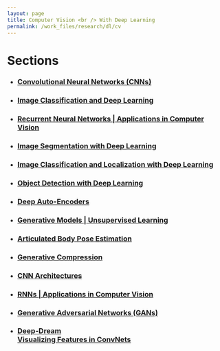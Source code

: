 ```yaml
---
layout: page
title: Computer Vision <br /> With Deep Learning
permalink: /work_files/research/dl/cv
---
```


# Sections

* ### [Convolutional Neural Networks (CNNs)](/work_files/research/dl/cnnx)

* ### [Image Classification and Deep Learning](/work_files/research/dl/conv_net_vis_recog)

* ### [Recurrent Neural Networks | Applications in Computer Vision](/work_files/research/dl/rnns_cv)

* ### [Image Segmentation with Deep Learning](/work_files/research/dl/seg)

* ### [Image Classification and Localization with Deep Learning](/work_files/research/dl/loc)

* ### [Object Detection with Deep Learning](/work_files/research/dl/dec)

* ### [Deep Auto-Encoders](/work_files/research/dl/aencdrs)

* ### [Generative Models \| Unsupervised Learning](/work_files/research/dl/gm)

* ### [Articulated Body Pose Estimation](/work_files/research/dl/pose_estt)

* ### [Generative Compression](/work_files/research/dl/compression)

* ### [CNN Architectures](/work_files/research/dl/arcts)

* ### [RNNs \| Applications in Computer Vision](/work_files/research/dl/rnns_cv)

* ### [Generative Adversarial Networks (GANs)](/work_files/research/dl/gans)

* ### [Deep-Dream <br /> Visualizing Features in ConvNets](/work_files/research/dl/tbd)
